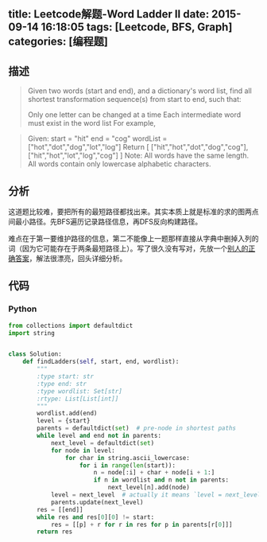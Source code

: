 title: Leetcode解题-Word Ladder II
date: 2015-09-14 16:18:05
tags: [Leetcode, BFS, Graph]
categories: [编程题]
---

## 描述
> Given two words (start and end), and a dictionary's word list, find all shortest transformation sequence(s) from start to end, such that:
>
> Only one letter can be changed at a time
> Each intermediate word must exist in the word list
> For example,

> Given:
> start = "hit"
> end = "cog"
> wordList = ["hot","dot","dog","lot","log"]
> Return
>   [
>     ["hit","hot","dot","dog","cog"],
>     ["hit","hot","lot","log","cog"]
>   ]
> Note:
> All words have the same length.
> All words contain only lowercase alphabetic characters.

## 分析
这道题比较难，要把所有的最短路径都找出来。其实本质上就是标准的求的图两点间最小路径。先BFS遍历记录路径信息，再DFS反向构建路径。

难点在于第一要维护路径的信息，第二不能像上一题那样直接从字典中删掉入列的词（因为它可能存在于两条最短路径上）。写了很久没有写对，先放一个[别人的正确答案][1]，解法很漂亮，回头详细分析。

## 代码
### Python
```python
from collections import defaultdict
import string


class Solution:
    def findLadders(self, start, end, wordlist):
        """
        :type start: str
        :type end: str
        :type wordlist: Set[str]
        :rtype: List[List[int]]
        """
        wordlist.add(end)
        level = {start}
        parents = defaultdict(set)  # pre-node in shortest paths
        while level and end not in parents:
            next_level = defaultdict(set)
            for node in level:
                for char in string.ascii_lowercase:
                    for i in range(len(start)):
                        n = node[:i] + char + node[i + 1:]
                        if n in wordlist and n not in parents:
                            next_level[n].add(node)
            level = next_level  # actually it means `level = next_level.keys()`
            parents.update(next_level)
        res = [[end]]
        while res and res[0][0] != start:
            res = [[p] + r for r in res for p in parents[r[0]]]
        return res
```

[1]: https://leetcode.com/discuss/24191/defaultdict-for-traceback-and-easy-writing-lines-python-code
